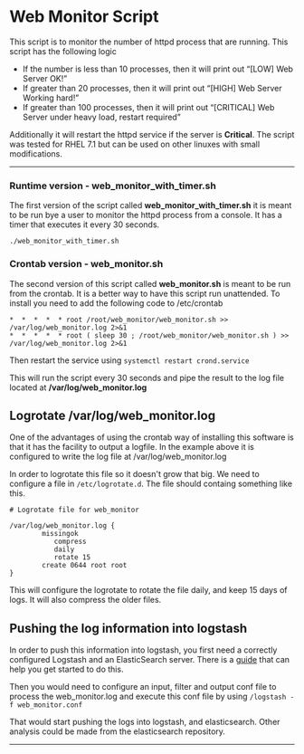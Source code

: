 # Web Monitor Script

This script is to monitor the number of httpd process that are running. This script has the following logic

  * If the number is less than 10 processes, then it will print out “[LOW] Web Server OK!”
  * If greater than 20 processes, then it will print out “[HIGH] Web Server Working hard!”
  * If greater than 100 processes, then it will print out “[CRITICAL] Web Server under heavy load, restart required”

Additionally it will restart the httpd service if the server is **Critical**.  The script was tested for RHEL 7.1 but
can be used on other linuxes with small modifications.

---

### Runtime version - web_monitor_with_timer.sh

The first version of the script called **web_monitor_with_timer.sh** it is meant to be run bye a user to monitor the httpd process from a console. It has a timer that executes it every 30 seconds.

```
./web_monitor_with_timer.sh
```

### Crontab version - web_monitor.sh

The second version of this script called **web_monitor.sh** is meant to be run from the crontab. It is a better way to have this script run unattended. To install you need to add the following code to /etc/crontab

```
*  *  *  *  * root /root/web_monitor/web_monitor.sh >> /var/log/web_monitor.log 2>&1
*  *  *  *  * root ( sleep 30 ; /root/web_monitor/web_monitor.sh ) >> /var/log/web_monitor.log 2>&1 
```

Then restart the service using `systemctl restart crond.service` 

This will run the script every 30 seconds and pipe the result to the log file located at **/var/log/web_monitor.log**

## Logrotate /var/log/web_monitor.log

One of the advantages of using the crontab way of installing this software is that it has the facility to output a logfile. In the example above it is configured to write the log file at /var/log/web_monitor.log

In order to logrotate this file so it doesn't grow that big. We need to configure a file in `/etc/logrotate.d`. The file should containg something like this.

```
# Logrotate file for web_monitor

/var/log/web_monitor.log {
       	missingok
	       compress
	       daily
	       rotate 15
       	create 0644 root root
}
```

This will configure the logrotate to rotate the file daily, and keep 15 days of logs. It will also compress the older files. 

## Pushing the log information into logstash

In order to push this information into logstash, you first need a correctly configured Logstash and an ElasticSearch server. There is a [guide](http://logstash.net/docs/1.4.2/tutorials/getting-started-with-logstash) that can help you get started to do this.

Then you would need to configure an input, filter and output conf file to process the web_monitor.log and execute this conf file by using `/logstash -f web_monitor.conf` 

That would start pushing the logs into logstash, and elasticsearch. Other analysis could be made from the elasticsearch repository.

---
